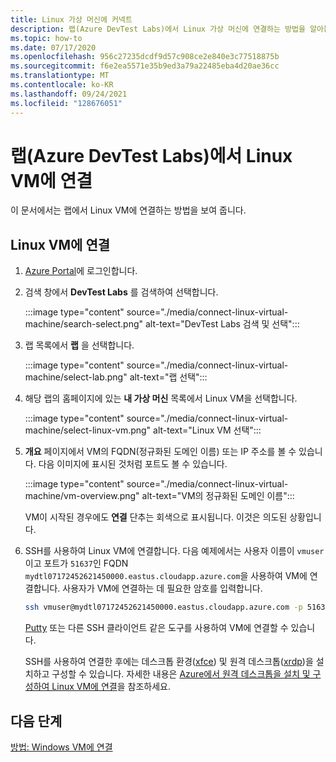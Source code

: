 ```yaml
---
title: Linux 가상 머신에 커넥트
description: 랩(Azure DevTest Labs)에서 Linux 가상 머신에 연결하는 방법을 알아봅니다.
ms.topic: how-to
ms.date: 07/17/2020
ms.openlocfilehash: 956c27235dcdf9d57c908ce2e840e3c77518875b
ms.sourcegitcommit: f6e2ea5571e35b9ed3a79a22485eba4d20ae36cc
ms.translationtype: MT
ms.contentlocale: ko-KR
ms.lasthandoff: 09/24/2021
ms.locfileid: "128676051"
---
```

# <a name="connect-to-a-linux-vm-in-your-lab-azure-devtest-labs"></a>랩(Azure DevTest Labs)에서 Linux VM에 연결
이 문서에서는 랩에서 Linux VM에 연결하는 방법을 보여 줍니다. 

## <a name="connect-to-a-linux-vm"></a>Linux VM에 연결
1. [Azure Portal](https://portal.azure.com)에 로그인합니다.
1. 검색 창에서 **DevTest Labs** 를 검색하여 선택합니다. 

    :::image type="content" source="./media/connect-linux-virtual-machine/search-select.png" alt-text="DevTest Labs 검색 및 선택":::    
1. 랩 목록에서 **랩** 을 선택합니다.

    :::image type="content" source="./media/connect-linux-virtual-machine/select-lab.png" alt-text="랩 선택":::            
1. 해당 랩의 홈페이지에 있는 **내 가상 머신** 목록에서 Linux VM을 선택합니다. 

    :::image type="content" source="./media/connect-linux-virtual-machine/select-linux-vm.png" alt-text="Linux VM 선택":::        
5. **개요** 페이지에서 VM의 FQDN(정규화된 도메인 이름) 또는 IP 주소를 볼 수 있습니다. 다음 이미지에 표시된 것처럼 포트도 볼 수 있습니다.

    :::image type="content" source="./media/connect-linux-virtual-machine/vm-overview.png" alt-text="VM의 정규화된 도메인 이름":::    

    VM이 시작된 경우에도 **연결** 단추는 회색으로 표시됩니다. 이것은 의도된 상황입니다.
6.  SSH를 사용하여 Linux VM에 연결합니다. 다음 예제에서는 사용자 이름이 `vmuser`이고 포트가 `51637`인 FQDN `mydtl07172452621450000.eastus.cloudapp.azure.com`을 사용하여 VM에 연결합니다. 사용자가 VM에 연결하는 데 필요한 암호를 입력합니다. 

    ```bash
    ssh vmuser@mydtl07172452621450000.eastus.cloudapp.azure.com -p 51637
    ```

    [Putty](https://www.putty.org/) 또는 다른 SSH 클라이언트 같은 도구를 사용하여 VM에 연결할 수 있습니다. 

    SSH를 사용하여 연결한 후에는 데스크톱 환경([xfce](https://www.xfce.org)) 및 원격 데스크톱([xrdp](http://xrdp.org))을 설치하고 구성할 수 있습니다.  자세한 내용은 [Azure에서 원격 데스크톱을 설치 및 구성하여 Linux VM에 연결](../virtual-machines/linux/use-remote-desktop.md)을 참조하세요. 

## <a name="next-steps"></a>다음 단계
[방법: Windows VM에 연결](connect-windows-virtual-machine.md)
